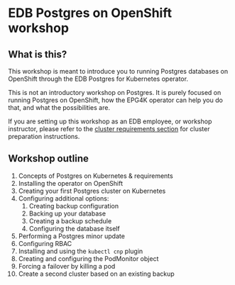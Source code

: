 # EDB Postgres on OpenShift workshop

## What is this?

This workshop is meant to introduce you to running Postgres databases on OpenShift through the EDB Postgres for Kubernetes operator.

This is not an introductory workshop on Postgres. It is purely focused on running Postgres on OpenShift, how the EPG4K operator can help you do that, and what the possibilities are.

If you are setting up this workshop as an EDB employee, or workshop instructor, please refer to the [cluster requirements section](cluster_requirements.md) for cluster preparation instructions.

## Workshop outline

1. Concepts of Postgres on Kubernetes & requirements
2. Installing the operator on OpenShift
3. Creating your first Postgres cluster on Kubernetes
4. Configuring additional options:  
	1. Creating backup configuration
	2. Backing up your database
	3. Creating a backup schedule
	4. Configuring the database itself
5. Performing a Postgres minor update
6. Configuring RBAC
7. Installing and using the `kubectl cnp` plugin
8. Creating and configuring the PodMonitor object
9. Forcing a failover by killing a pod
10. Create a second cluster based on an existing backup
